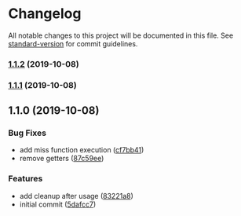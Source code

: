 # Changelog

All notable changes to this project will be documented in this file. See [standard-version](https://github.com/conventional-changelog/standard-version) for commit guidelines.

### [1.1.2](https://github.com/igorkamyshev/only-last/compare/v1.1.1...v1.1.2) (2019-10-08)



### [1.1.1](https://github.com/igorkamyshev/only-last/compare/v1.1.0...v1.1.1) (2019-10-08)



## 1.1.0 (2019-10-08)


### Bug Fixes

* add miss function execution ([cf7bb41](https://github.com/igorkamyshev/only-last/commit/cf7bb41))
* remove getters ([87c59ee](https://github.com/igorkamyshev/only-last/commit/87c59ee))


### Features

* add cleanup after usage ([83221a8](https://github.com/igorkamyshev/only-last/commit/83221a8))
* initial commit ([5dafcc7](https://github.com/igorkamyshev/only-last/commit/5dafcc7))
